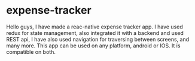 # expense-tracker

Hello guys, I have made a reac-native expense tracker app. I have used redux for state management, also integrated it with a backend and used REST api, I have also used navigation for traversing between screens, and many more. This app can be used on any platform, android or IOS. It is compatible on both. 
